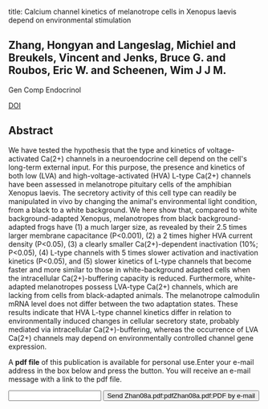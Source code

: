 title: Calcium channel kinetics of melanotrope cells in Xenopus laevis depend on environmental stimulation

## Zhang, Hongyan and Langeslag, Michiel and Breukels, Vincent and Jenks, Bruce G. and Roubos, Eric W. and Scheenen, Wim J J M.
Gen Comp Endocrinol

<a href="https://doi.org/10.1016/j.ygcen.2007.12.005">DOI</a>

## Abstract
We have tested the hypothesis that the type and kinetics of voltage-activated Ca(2+) channels in a neuroendocrine cell depend on the cell's long-term external input. For this purpose, the presence and kinetics of both low (LVA) and high-voltage-activated (HVA) L-type Ca(2+) channels have been assessed in melanotrope pituitary cells of the amphibian Xenopus laevis. The secretory activity of this cell type can readily be manipulated in vivo by changing the animal's environmental light condition, from a black to a white background. We here show that, compared to white background-adapted Xenopus, melanotropes from black background-adapted frogs have (1) a much larger size, as revealed by their 2.5 times larger membrane capacitance (P<0.001), (2) a 2 times higher HVA current density (P<0.05), (3) a clearly smaller Ca(2+)-dependent inactivation (10%; P<0.05), (4) L-type channels with 5 times slower activation and inactivation kinetics (P<0.05), and (5) slower kinetics of L-type channels that become faster and more similar to those in white-background adapted cells when the intracellular Ca(2+)-buffering capacity is reduced. Furthermore, white-adapted melanotropes possess LVA-type Ca(2+) channels, which are lacking from cells from black-adapted animals. The melanotrope calmodulin mRNA level does not differ between the two adaptation states. These results indicate that HVA L-type channel kinetics differ in relation to environmentally induced changes in cellular secretory state, probably mediated via intracellular Ca(2+)-buffering, whereas the occurrence of LVA Ca(2+) channels may depend on environmentally controlled channel gene expression.

A <b>pdf file</b> of this publication is available for personal use.Enter your e-mail address in the box below and press the button. You will receive an e-mail message with a link to the pdf file.
<form action="sender.php">  <input type="text" name="email">  <input type="submit" value="Send Zhan08a.pdf:pdfZhan08a.pdf:PDF by e-mail"></form>